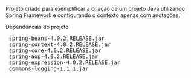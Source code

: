 Projeto criado para exemplificar a criação de um projeto Java utilizando Spring Framework e configurando o contexto apenas com anotações.

<html>
<body>
Dependências do projeto  <pre>
 spring-beans-4.0.2.RELEASE.jar
 spring-context-4.0.2.RELEASE.jar
 spring-core-4.0.2.RELEASE.jar
 spring-aop-4.0.2.RELEASE.jar
 spring-expression-4.0.2.RELEASE.jar
 commons-logging-1.1.1.jar
</body>
</html>
